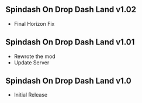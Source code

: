 ## Spindash On Drop Dash Land v1.02
- Final Horizon Fix

## Spindash On Drop Dash Land v1.01
- Rewrote the mod
- Update Server

## Spindash On Drop Dash Land v1.0
- Initial Release
